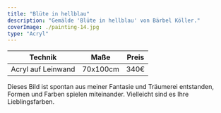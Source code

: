 ```yaml
---
title: "Blüte in hellblau"
description: "Gemälde 'Blüte in hellblau' von Bärbel Köller."
coverImage: ./painting-14.jpg
type: "Acryl"
---
```


| Technik            | Maße     | Preis |
|--------------------|----------|-------|
| Acryl auf Leinwand | 70x100cm | 340€  |

Dieses Bild ist spontan aus meiner Fantasie und Träumerei entstanden, Formen und Farben spielen miteinander. Vielleicht sind es Ihre Lieblingsfarben. 